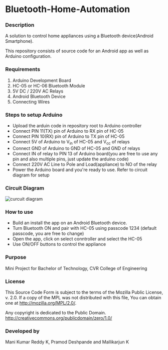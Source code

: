 # Bluetooth-Home-Automation

### Description
A solution to control home appliances using a Bluetooth device(Android Smartphone).

This repository consists of source code for an Android app as well as Arduino configuration.

### Requirements
1. Arduino Development Board
2. HC-05 or HC-06 Bluetooth Module
3. 5V DC / 220V AC Relays
4. Android Bluetooth Device
5. Connecting Wires

### Steps to setup Arduino
* Upload the arduin code in repository root to Arduino controller
* Connect PIN 11(TX) pin of Arduino to RX pin of HC-05
* Connect PIN 10(RX) pin of Arduino to TX pin of HC-05
* Connect 5V of Arduino to V<sub>in</sub> of HC-05 and V<sub>cc</sub> of relays
* Connect GND of Arduino to GND of HC-05 and GND of relays
* Connect IN of relay to PIN 13 of Arduino board(you are free to use any pin and also multiple pins, just update the arduino code)
* Connect 220V AC Line to Pole and Load(appliance) to NO of the relay
* Power the Arduino board and you're ready to use. Refer to circuit diagram for setup

### Circuit Diagram
![curcuit diagram](https://raw.githubusercontent.com/KManiKumarReddy/Bluetooth-Home-Automation/master/circuit.png)

### How to use
* Build an install the app on an Android Bluetooth device.
* Turn Bluetooth ON and pair with HC-05 using passcode 1234 (default passcode, you are free to change)
* Open the app, click on select conntroller and select the HC-05
* Use ON/OFF buttons to control the appliance

### Purpose
Mini Project for Bachelor of Technology, CVR College of Engineering

### License
This Source Code Form is subject to the terms of the Mozilla Public
License, v. 2.0. If a copy of the MPL was not distributed with this
file, You can obtain one at http://mozilla.org/MPL/2.0/.

Any copyright is dedicated to the Public Domain.
http://creativecommons.org/publicdomain/zero/1.0/

### Developed by
Mani Kumar Reddy K, Pramod Deshpande and Mallikarjun K
